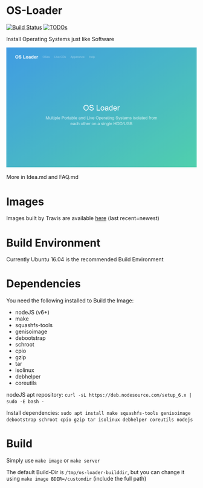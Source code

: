 # OS-Loader
[![Build Status](https://travis-ci.org/os-loader/os-loader.svg?branch=master)](https://travis-ci.org/os-loader/os-loader)
[![TODOs](https://todofy.org/b/os-loader/os-loader)](https://todofy.org/r/os-loader/os-loader)

Install Operating Systems just like Software

![Screenshot](/OS-Loader.png?raw=true)

More in Idea.md and FAQ.md

# Images
Images built by Travis are available [here](https://os-loader.mkg20001.sytes.net/daily/?C=M;O=D) (last recent=newest)

# Build Environment
Currently Ubuntu 16.04 is the recommended Build Environment

# Dependencies
You need the following installed to Build the Image:
 - nodeJS (v6+)
 - make
 - squashfs-tools
 - genisoimage
 - debootstrap
 - schroot
 - cpio
 - gzip
 - tar
 - isolinux
 - debhelper
 - coreutils

nodeJS apt repository: ```curl -sL https://deb.nodesource.com/setup_6.x | sudo -E bash -```

Install dependencies: ```sudo apt install make squashfs-tools genisoimage debootstrap schroot cpio gzip tar isolinux debhelper coreutils nodejs```

# Build
Simply use ```make image``` or ```make server```

The default Build-Dir is ```/tmp/os-loader-builddir```, but you can change it using ```make image BDIR=/customdir``` (include the full path)
